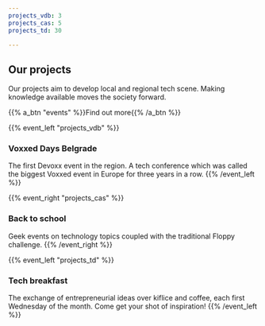 ```yaml
---
projects_vdb: 3
projects_cas: 5
projects_td: 30

---
```

## Our projects

Our projects aim to develop local and regional tech scene. Making knowledge available moves the society forward.

{{% a_btn "events" %}}Find out more{{% /a_btn %}}

{{% event_left "projects_vdb" %}}
### Voxxed Days Belgrade

The first Devoxx event in the region. A tech conference which was called the biggest Voxxed event in Europe for three years in a row.
{{% /event_left %}}

{{% event_right "projects_cas" %}}
### Back to school

Geek events on technology topics coupled with the traditional Floppy challenge.
{{% /event_right %}}

{{% event_left "projects_td" %}}
### Tech breakfast

The exchange of entrepreneurial ideas over kiflice and coffee, each first Wednesday of the month. Come get your shot of inspiration!
{{% /event_left %}}